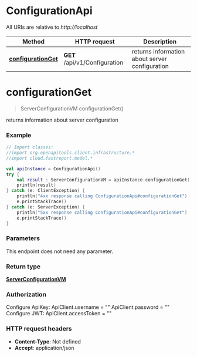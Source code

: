 # ConfigurationApi

All URIs are relative to *http://localhost*

Method | HTTP request | Description
------------- | ------------- | -------------
[**configurationGet**](ConfigurationApi.md#configurationGet) | **GET** /api/v1/Configuration | returns information about server configuration


<a id="configurationGet"></a>
# **configurationGet**
> ServerConfigurationVM configurationGet()

returns information about server configuration

### Example
```kotlin
// Import classes:
//import org.openapitools.client.infrastructure.*
//import cloud.fastreport.model.*

val apiInstance = ConfigurationApi()
try {
    val result : ServerConfigurationVM = apiInstance.configurationGet()
    println(result)
} catch (e: ClientException) {
    println("4xx response calling ConfigurationApi#configurationGet")
    e.printStackTrace()
} catch (e: ServerException) {
    println("5xx response calling ConfigurationApi#configurationGet")
    e.printStackTrace()
}
```

### Parameters
This endpoint does not need any parameter.

### Return type

[**ServerConfigurationVM**](ServerConfigurationVM.md)

### Authorization


Configure ApiKey:
    ApiClient.username = ""
    ApiClient.password = ""
Configure JWT:
    ApiClient.accessToken = ""

### HTTP request headers

 - **Content-Type**: Not defined
 - **Accept**: application/json

